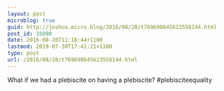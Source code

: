 ```yaml
---
layout: post
microblog: true
guid: http://joshua.micro.blog/2016/08/28/t769690645623558144.html
post_id: 35090
date: 2016-08-28T11:18:44+1100
lastmod: 2019-07-30T17:41:21+1100
type: post
url: /2016/08/28/t769690645623558144.html
---
```

What if we had a plebiscite on having a plebiscite? #plebisciteequality
